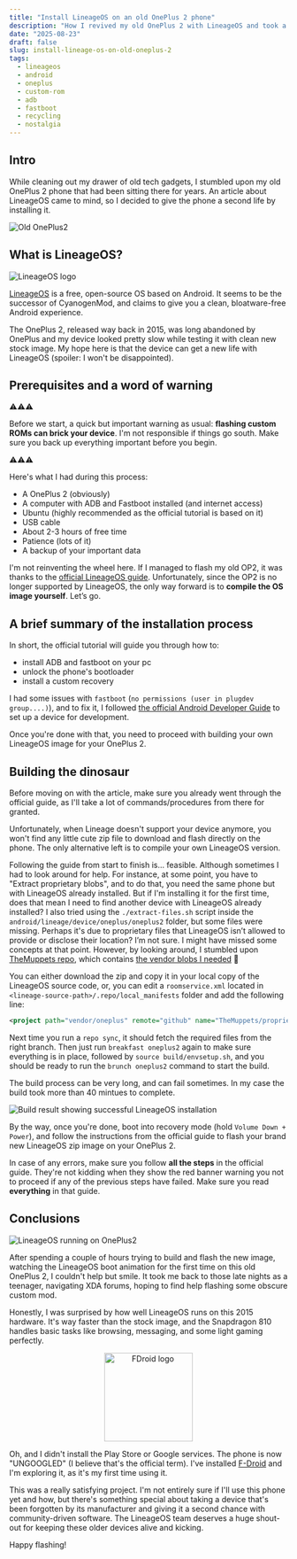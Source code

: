 ```yaml
---
title: "Install LineageOS on an old OnePlus 2 phone"
description: "How I revived my old OnePlus 2 with LineageOS and took a trip down memory lane."
date: "2025-08-23"
draft: false
slug: install-lineage-os-on-old-oneplus-2
tags:
  - lineageos
  - android
  - oneplus
  - custom-rom
  - adb
  - fastboot
  - recycling
  - nostalgia
---
```


## Intro

While cleaning out my drawer of old tech gadgets, I stumbled upon my old OnePlus 2 phone that had been sitting there for years. An article about LineageOS came to mind, so I decided to give the phone a second life by installing it. 

![Old OnePlus2](./images/op2.jpeg)

## What is LineageOS?

![LineageOS logo](./images/LineageOS_Logo.svg.png)

[LineageOS](https://lineageos.org/) is a free, open-source OS based on Android. It seems to be the successor of CyanogenMod, and claims to give you a clean, bloatware-free Android experience.

The OnePlus 2, released way back in 2015, was long abandoned by OnePlus and my device looked pretty slow while testing it with clean new stock image. My hope here is that the device can get a new life with LineageOS (spoiler: I won't be disappointed).

## Prerequisites and a word of warning

⚠️⚠️⚠️

Before we start, a quick but important warning as usual: **flashing custom ROMs can brick your device**. I'm not responsible if things go south. Make sure you back up everything important before you begin.

⚠️⚠️⚠️

Here's what I had during this process:
- A OnePlus 2 (obviously)
- A computer with ADB and Fastboot installed (and internet access)
- Ubuntu (highly recommended as the official tutorial is based on it)
- USB cable
- About 2-3 hours of free time
- Patience (lots of it)
- A backup of your important data

I'm not reinventing the wheel here. If I managed to flash my old OP2, it was thanks to the [official LineageOS guide](https://wiki.lineageos.org/devices/oneplus2/). Unfortunately, since the OP2 is no longer supported by LineageOS, the only way forward is to **compile the OS image yourself**. Let’s go.

## A brief summary of the installation process

In short, the official tutorial will guide you through how to:
- install ADB and fastboot on your pc
- unlock the phone's bootloader
- install a custom recovery

I had some issues with `fastboot` (`no permissions (user in plugdev group....)`), and to fix it, I followed [the official Android Developer Guide](https://developer.android.com/studio/run/device#setting-up) to set up a device for development.

Once you're done with that, you need to proceed with building your own LineageOS image for your OnePlus 2.

## Building the dinosaur

Before moving on with the article, make sure you already went through the official guide, as I'll take a lot of commands/procedures from there for granted.

Unfortunately, when Lineage doesn't support your device anymore, you won't find any little cute zip file to download and flash directly on the phone. The only alternative left is to compile your own LineageOS version.

Following the guide from start to finish is... feasible. Although sometimes I had to look around for help. For instance, at some point, you have to "Extract proprietary blobs", and to do that, you need the same phone but with LineageOS already installed. But if I'm installing it for the first time, does that mean I need to find another device with LineageOS already installed? I also tried using the `./extract-files.sh` script inside the `android/lineage/device/oneplus/oneplus2` folder, but some files were missing. Perhaps it's due to proprietary files that LineageOS isn’t allowed to provide or disclose their location? I’m not sure. I might have missed some concepts at that point. However, by looking around, I stumbled upon [TheMuppets repo](https://github.com/TheMuppets), which contains [the vendor blobs I needed](https://github.com/TheMuppets/proprietary_vendor_oneplus/tree/lineage-17.1) 😬

You can either download the zip and copy it in your local copy of the LineageOS source code, or, you can edit a `roomservice.xml` located in `<lineage-source-path>/.repo/local_manifests` folder and add the following line:
```xml
<project path="vendor/oneplus" remote="github" name="TheMuppets/proprietary_vendor_oneplus" />
```

Next time you run a `repo sync`, it should fetch the required files from the right branch. Then just run `breakfast oneplus2` again to make sure everything is in place, followed by `source build/envsetup.sh`, and you should be ready to run the `brunch oneplus2` command to start the build.

The build process can be very long, and can fail sometimes. In my case the build took more than 40 mintues to complete.

![Build result showing successful LineageOS installation](./images/build-result.png)

By the way, once you're done, boot into recovery mode (hold `Volume Down + Power`), and follow the instructions from the official guide to flash your brand new LineageOS zip image on your OnePlus 2.

In case of any errors, make sure you follow **all the steps** in the official guide. They're not kidding when they show the red banner warning you not to proceed if any of the previous steps have failed. Make sure you read **everything** in that guide.

## Conclusions

![LineageOS running on OnePlus2](./images/flashed-phone.jpeg)

After spending a couple of hours trying to build and flash the new image, watching the LineageOS boot animation for the first time on this old OnePlus 2, I couldn't help but smile. It took me back to those late nights as a teenager, navigating XDA forums, hoping to find help flashing some obscure custom mod.

Honestly, I was surprised by how well LineageOS runs on this 2015 hardware. It's way faster than the stock image, and the Snapdragon 810 handles basic tasks like browsing, messaging, and some light gaming perfectly.

<p style="text-align: center;">
  <img src="./images/fdroid-logo.png" alt="FDroid logo" width="160">
</p>

Oh, and I didn't install the Play Store or Google services. The phone is now "UNGOOGLED" (I believe that's the official term). I've installed [F-Droid](https://f-droid.org/) and I'm exploring it, as it's my first time using it.

This was a really satisfying project. I'm not entirely sure if I'll use this phone yet and how, but there's something special about taking a device that's been forgotten by its manufacturer and giving it a second chance with community-driven software. The LineageOS team deserves a huge shout-out for keeping these older devices alive and kicking.

Happy flashing!